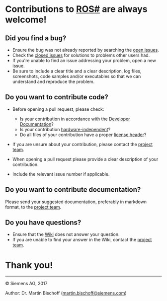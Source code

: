 # Contributions to [ROS\#](https://github.com/siemens/ros-sharp) are always welcome! #

## Did you find a bug? ##

* Ensure the bug was not already reported by searching the [open issues](https://github.com/siemens/ros-sharp/issues).
* Check the [closed issues](https://github.com/siemens/ros-sharp/issues?q=is%3Aissue+is%3Aclosed) for solutions to problems other users had.
* If you're unable to find an issue addressing your problem, open a new issue.
* Be sure to include a clear title and a clear description, log files, screenshots, code samples and/or executables so that we can understand and reproduce the problem.

## Do you want to contribute code? ##

* Before opening a pull request, please check:
    * Is your contribution in accordance with the [Developer Documentation](https://github.com/siemens/ros-sharp/wiki)?
    * Is your contribution [hardware-independent](https://github.com/siemens/ros-sharp/wiki/Dev_HardwareIndependence)?
    * Do all files of your contribution have a proper [license header](https://github.com/siemens/ros-sharp/wiki/Dev_LicenseHeaders)?

* If you are unsure about your contribution, please contact the [project team](mailto:ros-sharp@siemens.com).
* When opening a pull request please provide a clear description of your contribution.
* Include the relevant issue number if applicable.

## Do you want to contribute documentation? ##

Please send your suggested documentation, preferably in markdown format, to the [project team](mailto:ros-sharp@siemens.com).

## Do you have questions? ##

* Ensure that the [Wiki](https://github.com/siemens/ros-sharp/wiki) does not answer your question.
* If you are unable to find your answer in the Wiki, contact the [project team](mailto:ros-sharp.ct@siemens.com).

# Thank you! #

---

© Siemens AG, 2017

Author: Dr. Martin Bischoff (martin.bischoff@siemens.com)
